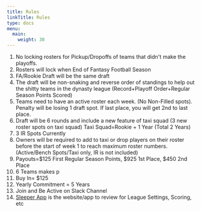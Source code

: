 ```yaml
---
title: Rules
linkTitle: Rules
type: docs
menu:
  main:
    weight: 30
---
```


1. No locking rosters for Pickup/Dropoffs of teams that didn't make the playoffs.
2. Rosters will lock when End of Fantasy Football Season
3. FA/Rookie Draft will be the same draft
4. The draft will be non-snaking and reverse order of standings to help out the shitty teams in the dynasty league (Record+Playoff Order+Regular Season Points Scored)
5. Teams need to have an active roster each week. (No Non-Filled spots). Penalty will be losing 1 draft spot. If last place, you will get 2nd to last place.
6. Draft will be 6 rounds and include a new feature of taxi squad (3 new roster spots on taxi squad) Taxi Squad=Rookie + 1 Year (Total 2 Years)
7. 3 IR Spots Currently
8. Owners will be required to add to taxi or drop players on their roster before the start of week 1 to reach maximum roster numbers. (Active/Bench Spots/Taxi only, IR is not included)
9. Payouts=$125 First Regular Season Points, $925 1st Place, $450 2nd Place
10. 6 Teams makes p
11. Buy In= $125
12. Yearly Commitment = 5 Years
13. Join and Be Active on Slack Channel
14. [Sleeper App](https://sleeper.app/leagues/644982855247671296)  is the website/app to review for League Settings, Scoring, etc